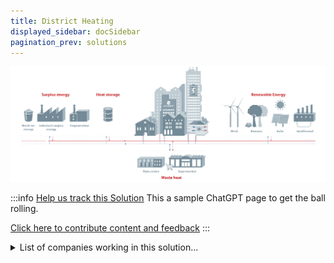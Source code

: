 ```yaml
---
title: District Heating
displayed_sidebar: docSidebar
pagination_prev: solutions
---
```


![Cover Image](../static/img/district-heating.jpg)

:::info [Help us track this Solution](contribute)
This a sample ChatGPT page to get the ball rolling.

[Click here to contribute content and feedback](contribute)
:::

<details>
        <summary>List of companies working in this solution...</summary>
         <em>Note: this is an experimental feature. Accuracy not guaranteed</em>
        <div>
            <ul>
             
                <li><a href="https://www.baseloadcap.com/">Baseload Capital</a></li>
            
                <li><a href="https://iberdrola.com">Iberdrola</a></li>
            
            </ul>
        </div>
        </details>


:::company
  #### [View open jobs in this Solution](https://climatebase.org/jobs?l=&q=&drawdown_solutions=District+Heating)
:::

## Overview

District heating is a system distributing heat from a central source to multiple buildings.

By eliminating the need for individual heating systems in each building, it has the potential to significantly reduce greenhouse gas emissions.

Enhanced by technologies like "enhanced geothermal systems" (EGS), which inject water into hot rock formations for efficient heat capture, district heating offers promise for large-scale power generation.

Key players in this field include the International District Energy Association, the District Energy in Buildings Initiative, and the Carbon Trust.

## Progress Made

District heating's progress:
- Centrally produces and distributes heat via insulated pipes.
- Recent technological advancements enhance efficiency.
- High-temperature district heating systems with temperatures up to 140°C boost efficiency and reduce emissions.

Leading contributors to high-temperature district heating technology:
- Aalborg Energie Technik
- Danfoss
- Eloq
- Fortum
- Siemens

## Lessons Learned

Lessons from district heating development:
- **Careful planning and execution** are vital due to system complexity.
- **Reliable heat source** and infrastructure are challenges.
- Overcoming challenges requires coordination among stakeholders like utility companies, government agencies, and private developers.
  
## Challenges Ahead

Challenges in district heating development:
1. **High upfront cost**: Significant investment required.
2. **Reliable heat source**: Ensuring constant heat availability.
3. **Robust infrastructure**: Developing and maintaining pipe networks.

## Best Path Forward

To drive the development of district heating and its role in climate change mitigation:
- **Raise awareness**: Educate about technology benefits.
- **Government and industry support**: Foster development and implementation.
- **Robust regulatory framework**: Encourage district heating adoption.
- **Efficiency in design and operation**: Ensure optimal system functioning.

## Promising Outlook

District heating, with proper policies, could fulfill up to one-third of the world's heating needs by 2050, according to the International Energy Agency (IEA). Awareness raising, support from government and industry leaders, robust regulations, and efficient system operation are essential steps in making district heating a significant contributor to climate change mitigation.

---

Image credt: [Dan Foss](https://www.danfoss.com/en-us/markets/district-energy/dhs/district-heating/#tab-overview)
